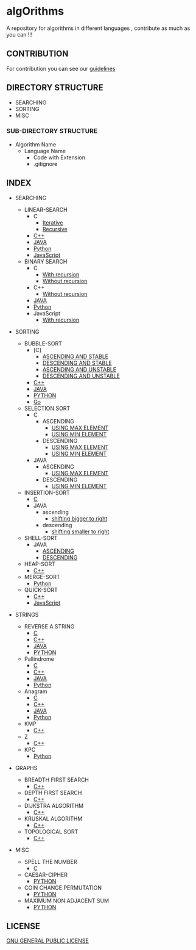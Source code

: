# algOrithms

A repository for algorithms in different languages , contribute as much as you can !!!

## CONTRIBUTION

For contribution you can see our [guidelines](CONTRIBUTING.md)

## DIRECTORY STRUCTURE

* SEARCHING
* SORTING
* MISC

### SUB-DIRECTORY STRUCTURE

* Algorithm Name
  * Language Name
    * Code with Extension
    * .gitignore

## INDEX

* SEARCHING
  * LINEAR-SEARCH
    * C
      * [Iterative](SEARCHING/LINEAR-SEARCH/C/LinearSearch.c)
      * [Recursive](SEARCHING/LINEAR-SEARCH/C/recurLinearSearch.c)
    * [C++](SEARCHING/LINEAR-SEARCH/C++/linearSearch.cpp)
    * [JAVA](SEARCHING/LINEAR-SEARCH/JAVA/linearSearch.java)
    * [Python](SEARCHING/LINEAR-SEARCH/Python/linearSearch.py)
    * [JavaScript](SEARCHING/LINEAR-SEARCH/JS/LinearSearch.js)
  * BINARY SEARCH
    * C
      * [With recursion](SEARCHING/BINARY-SEARCH/C/binarySearch.c)
      * [Without recursion](SEARCHING/BINARY-SEARCH/C/binarysearch.c)
    * C++
      * [Without recursion](SEARCHING/BINARY-SEARCH/C++/BinarySearch.cpp)
    * [JAVA](SEARCHING/BINARY-SEARCH/JAVA/BinarySearch.java)
    * [Python](SEARCHING/BINARY-SEARCH/Python/binarySearch.py)
    * JavaScript
      * [With recursion](SEARCHING/BINARY-SEARCH/JAVASCRIPT/BinarySearchWithRecursion.js)

* SORTING
  * BUBBLE-SORT
    * [C]
      * [ASCENDING AND STABLE](SORTING/BUBBLE-SORT/C/bubblesort.c)
      * [DESCENDING AND STABLE](SORTING/BUBBLE-SORT/C/bubble.c)
      * [ASCENDING AND UNSTABLE](SORTING/BUBBLE-SORT/C/ascendunbubble.c)
      * [DESCENDING AND UNSTABLE](SORTING/BUBBLE-SORT/C/descendunbubble.c)
    * [C++](SORTING/BUBBLE-SORT/C++/bubblesort.cpp)
    * [JAVA](SORTING/BUBBLE-SORT/JAVA/BubbleSort.java)
    * [PYTHON](SORTING/BUBBLE-SORT/PYTHON/bubble_sort.py)
    * [Go](SORTING/BUBBLE-SORT/Go/BubbleSort.go)
  * SELECTION SORT
    * C
      * ASCENDING
        * [USING MAX ELEMENT](SORTING/SELECTION-SORT/C/selection.c)
        * [USING MIN ELEMENT](SORTING/SELECTION-SORT/C/selectionsort.c)
      * DESCENDING
        * [USING MAX ELEMENT](SORTING/SELECTION-SORT/C/maxselection.c)
        * [USING MIN ELEMENT](SORTING/SELECTION-SORT/C/minselection.c)
    * JAVA
      * ASCENDING
        * [USING MAX ELEMENT](SORTING/SELECTION-SORT/JAVA/SelectionSort.java)
      * DESCENDING
        * [USING MIN ELEMENT](SORTING/SELECTION-SORT/JAVA/selectionsort.java)
  * INSERTION-SORT
    * [C](SORTING/INSERTION-SORT/C/insertionsort.c)
    * JAVA
      * ascending
        * [shifting bigger to right](SORTING/INSERTION-SORT/JAVA/insertionSort.java)
      * descending
        * [shifting smaller to right](SORTING/INSERTION-SORT/JAVA/InsertionSort.java)
  * SHELL-SORT
    * JAVA
      * [ASCENDING](SORTING/SHELL-SORT/JAVA/ShellSort.java)
      * [DESCENDING](SORTING/SHELL-SORT/JAVA/shellSort.java)
  * HEAP-SORT
    * [C++](SORTING/HEAP-SORT/C++/Heap_Sort.cpp)
  * MERGE-SORT
    * [Python](SORTING/MERGE-SORT/PYTHON/Merge_Sort.py)
  * QUICK-SORT
    * [C++](SORTING/QUICK-SORT/C++/QuickSort.cpp)
    * [JavaScript](SORTING/QUICK-SORT/JAVASCRIPT/QuickSort.js)
* STRINGS
  * REVERSE A STRING
    * [C](STRINGS/REVERSE-A-STRING/C/reverse-a-string.c)
    * [C++](STRINGS/REVERSE-A-STRING/C++/Reverse_String.cpp)
    * [JAVA](STRINGS/REVERSE-A-STRING/JAVA/reverseString.java)
    * [PYTHON](STRINGS/REVERSE-A-STRING/PYTHON/reverseString.py)
  * Pallindrome
    * [C](STRINGS/Pallindrome/C/Pallindrome.c)
    * [C++](STRINGS/Pallindrome/C++/Pallindrome.cpp)
    * [JAVA](STRINGS/Pallindrome/JAVA/Pallindrome.java)
    * [Python](STRINGS/Pallindrome/Python/Pallindrome.py)
  * Anagram
    * [C](STRINGS/Anagram/C/Anagram.c)
    * [C++](STRINGS/Anagram/C++/Anagram.cpp)
    * [JAVA](STRINGS/Anagram/JAVA/Anagram.java)
    * [Python](STRINGS/Anagram/PYTHON/Anagram.py)
  * KMP
    * [C++](STRINGS/KMP/C++/KMP.cpp)
  * Z
    * [C++](STRINGS/Z/C++/Z.cpp)
  * KPC 
    * [Python](STRINGS/printKPC/PYTHON/getKPC.ipynb)
* GRAPHS
  * BREADTH FIRST SEARCH
    * [C++](GRAPH_ALGORITHMS/C++/BFS.cpp)
  * DEPTH FIRST SEARCH
    * [C++](GRAPH_ALGORITHMS/C++/DFS.cpp)
  * DIJKSTRA ALGORITHM
    * [C++](GRAPH_ALGORITHMS/C++/DIJKSTRA.cpp)
  * KRUSKAL ALGORITHM
    * [C++](GRAPH_ALGORITHMS/C++/KRUSKAL.cpp)
  * TOPOLOGICAL SORT
    *  [C++](GRAPH_ALGORITHMS/C++/topologicalSort.cpp)
* MISC
  * SPELL THE NUMBER
    * [C](MISC/Spell-the-number/C/spell_the_number.c)
  * CAESAR-CIPHER
    * [PYTHON](MISC/Caesar-Cipher/Python/caesar-cipher.py)
  * COIN CHANGE PERMUTATION
    * [PYTHON](MISC/Coin_Change_Permutation/PYTHON/CoinChangePer.py)
  * MAXIMUM NON ADJACENT SUM
    * [PYTHON](MISC/Max_Sum/PYTHON/MaxNonAdjacentSum.py)


## LICENSE

[GNU GENERAL PUBLIC LICENSE](LICENSE)
